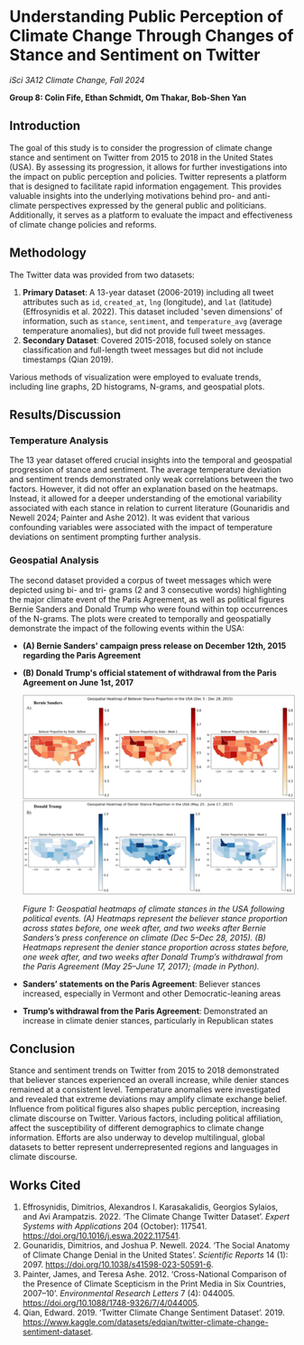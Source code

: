 # Understanding Public Perception of Climate Change Through Changes of Stance and Sentiment on Twitter
*iSci 3A12 Climate Change, Fall 2024*

**Group 8: Colin Fife, Ethan Schmidt, Om Thakar, Bob-Shen Yan**  

## Introduction
The goal of this study is to consider the progression of climate change stance and sentiment on Twitter from 2015 to 2018 in the United States (USA). By assessing its progression, it allows for further investigations into the impact on public perception and policies. Twitter represents a platform that is designed to facilitate rapid information engagement. This provides valuable insights into the underlying motivations behind pro- and anti-climate perspectives expressed by the general public and politicians. Additionally, it serves as a platform to evaluate the impact and effectiveness of climate change policies and reforms.

## Methodology
The Twitter data was provided from two datasets:
1. **Primary Dataset**: A 13-year dataset (2006-2019) including all tweet attributes such as `id`, `created_at`, `lng` (longitude), and `lat` (latitude) (Effrosynidis et al. 2022). This dataset included 'seven dimensions' of information, such as `stance`, `sentiment`, and `temperature_avg` (average temperature anomalies), but did not provide full tweet messages.
2. **Secondary Dataset**: Covered 2015-2018, focused solely on stance classification and full-length tweet messages but did not include timestamps (Qian 2019).

Various methods of visualization were employed to evaluate trends, including line graphs, 2D histograms, N-grams, and geospatial plots.

## Results/Discussion

### Temperature Analysis
The 13 year dataset offered crucial insights into the temporal and geospatial progression of stance and sentiment. The average temperature deviation and sentiment trends demonstrated only weak correlations between the two factors. However, it did not offer an explanation based on the heatmaps. Instead, it allowed for a deeper understanding of the emotional variability associated with each stance in relation to current literature (Gounaridis and Newell 2024; Painter and Ashe 2012). It was evident that various confounding variables were associated with the impact of temperature deviations on sentiment prompting further analysis. 

### Geospatial Analysis
The second dataset provided a corpus of tweet messages which were depicted using bi- and tri- grams (2 and 3 consecutive words) highlighting the major climate event of the Paris Agreement, as well as political figures Bernie Sanders and Donald Trump who were found within top occurrences of the N-grams. The plots were created to temporally and geospatially demonstrate the impact of the following events within the USA:

  - **(A) Bernie Sanders' campaign press release on December 12th, 2015 regarding the Paris Agreement**
  - **(B) Donald Trump's official statement of withdrawal from the Paris Agreement on June 1st, 2017**

    <img src="BernieSanders.png" alt="Bernie Sanders geosptial map 3 weeks" width="900" style="border: 1px solid darkgrey">
    <img src="DonaldTrump.png" alt="Donald Trump geosptial map 3 weeks" width="900" style="border: 1px solid darkgrey">
    
    *Figure 1: Geospatial heatmaps of climate stances in the USA following political events. (A) Heatmaps represent the believer stance proportion across states before, one week after, and two weeks after Bernie Sanders’s press conference on climate (Dec 5–Dec 28, 2015). (B) Heatmaps represent the denier stance proportion across       states before, one week after, and two weeks after Donald Trump’s withdrawal from the Paris Agreement (May 25–June 17, 2017); (made in Python).*

  - **Sanders’ statements on the Paris Agreement**: Believer stances increased, especially in Vermont and other Democratic-leaning areas
  - **Trump’s withdrawal from the Paris Agreement**: Demonstrated an increase in climate denier stances, particularly in Republican states

## Conclusion
Stance and sentiment trends on Twitter from 2015 to 2018 demonstrated that believer stances experienced an overall increase, while denier stances remained at a consistent level. Temperature anomalies were investigated and revealed that extreme deviations may amplify climate exchange belief. Influence from political figures also shapes public perception, increasing climate discourse on Twitter. Various factors, including political affiliation, affect the susceptibility of different demographics to climate change information. Efforts are also underway to develop multilingual, global datasets to better represent underrepresented regions and languages in climate discourse. 

## Works Cited
1. Effrosynidis, Dimitrios, Alexandros I. Karasakalidis, Georgios Sylaios, and Avi Arampatzis. 2022. ‘The Climate Change Twitter Dataset’. *Expert Systems with Applications* 204 (October): 117541. https://doi.org/10.1016/j.eswa.2022.117541.
2. Gounaridis, Dimitrios, and Joshua P. Newell. 2024. ‘The Social Anatomy of Climate Change Denial in the United States’. *Scientific Reports* 14 (1): 2097. https://doi.org/10.1038/s41598-023-50591-6.
3. Painter, James, and Teresa Ashe. 2012. ‘Cross-National Comparison of the Presence of Climate Scepticism in the Print Media in Six Countries, 2007–10’. *Environmental Research Letters* 7 (4): 044005. https://doi.org/10.1088/1748-9326/7/4/044005.
4. Qian, Edward. 2019. ‘Twitter Climate Change Sentiment Dataset’. 2019. https://www.kaggle.com/datasets/edqian/twitter-climate-change-sentiment-dataset.
